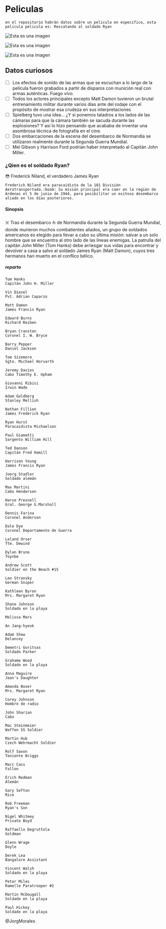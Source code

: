 # Peliculas

    en el repositorio habrán datos sobre un pelicula en especifico, esta pelicula pelicula es: Rescatando al soldado Ryan

![Esta es una imagen](https://imagenes.20minutos.es/files/article_default_content/uploads/imagenes/2018/09/23/3171304.jpg)

![Esta es una imagen](https://imagenes.20minutos.es/files/article_default_content/uploads/imagenes/2018/09/23/3171306.jpg)

![Esta es una imagen](https://imagenes.20minutos.es/files/article_default_content/uploads/imagenes/2018/09/23/3171298.jpg)

## Datos curiosos

- [ ] Los efectos de sonido de las armas que se escuchan a lo largo de la película fueron grabados a partir de disparos con munición real con armas auténticas. Fuego vivo.
- [ ] Todos los actores principales excepto Matt Damon tuvieron un brutal entrenamiento militar durante varios días ante del rodaje con el propósito de mostrar esa crudeza en sus interpretaciones
- [ ] Spielberg tuvo una idea… ¿Y si ponemos taladros a los lados de las cámaras para que la cámara también se sacuda durante las explosiones? Y así lo hizo pensando que acababa de inventar una asombrosa técnica de fotografía en el cine.
- [ ] Dos embarcaciones de la escena del desembarco de Normandía se utilizaron realmente durante la Segunda Guerra Mundial.
- [ ] Mel Gibson y Harrison Ford podrían haber interpretado al Capitán John Miller.

### ¿Qien es el soldado Ryan?

:flushed:
Frederick Niland, el verdadero James Ryan

    Frederick Niland era paracaidista de la 101 División Aerotransportada.:boom: Su misión principal era caer en la región de Ardenas el 5 de junio de 1944, para posibilitar un exitoso desembarco aliado en los días posteriores.

#### Sinopsis

:skull_and_crossbones:
Tras el desembarco :boat: de Normandía durante la Segunda Guerra Mundial, donde murieron muchos combatientes aliados, un grupo de soldados americanos es elegido para llevar a cabo su última misión: salvar a un solo hombre que se encuentra al otro lado de las líneas enemigas. La patrulla del capitán John Miller (Tom Hanks) debe arriesgar sus vidas para encontrar y devolver a casa a salvo al soldado James Ryan (Matt Damon), cuyos tres hermanos han muerto en el conflico bélico.

##### reparto

    Tom Hanks
    Capitán John H. Miller

    Vin Diesel
    Pvt. Adrian Caparzo

    Matt Damon
    James Francis Ryan

    Edward Burns
    Richard Reiben

    Bryan Cranston
    Coronel I. W. Bryce

    Barry Pepper
    Daniel Jackson

    Tom Sizemore
    Sgto. Michael Horvarth

    Jeremy Davies
    Cabo Timothy E. Upham

    Giovanni Ribisi
    Irwin Wade

    Adam Goldberg
    Stanley Mellish

    Nathan Fillion
    James Frederick Ryan

    Ryan Hurst
    Paracaidista Michaelson

    Paul Giamatti
    Sargento William Hill

    Ted Danson
    Capitán Fred Hamill

    Harrison Young
    James Francis Ryan

    Joerg Stadler
    Soldado alemán

    Max Martini
    Cabo Henderson

    Harve Presnell
    Gral. George G.Marshall

    Dennis Farina
    Coronel Anderson

    Dale Dye
    Coronel Departamento de Guerra

    Leland Orser
    Tte. Dewind

    Dylan Bruno
    Toynbe

    Andrew Scott
    Soldier on the Beach #15

    Leo Stransky
    German Sniper

    Kathleen Byron
    Mrs. Margaret Ryan

    Shane Johnson
    Soldado en la playa

    Melissa Mars

    An Jang-hyeok

    Adam Shaw
    Delancey

    Demetri Goritsas
    Soldado Parker

    Grahame Wood
    Soldado en la playa

    Anna Maguire
    Jean's Daughter

    Amanda Boxer
    Mrs. Margaret Ryan

    Corey Johnson
    Hombre de radio

    John Sharian
    Cabo

    Mac Steinmeier
    Waffen SS Soldier

    Martin Hub
    Czech Wehrmacht Soldier

    Rolf Saxon
    Teniente Briggs

    Marc Cass
    Fallon

    Erich Redman
    Alemán

    Gary Sefton
    Rice

    Rob Freeman
    Ryan's Son

    Nigel Whitmey
    Private Boyd

    Raffaello Degruttola
    Goldman

    Glenn Wrage
    Doyle

    Derek Lea
    Bangalore Assistant

    Vincent Walsh
    Soldado en la playa

    Peter Miles
    Ramelle Paratrooper #2

    Martin McDougall
    Soldado en la playa

    Paul Hickey
    Soldado en la playa

@JorgMorales
